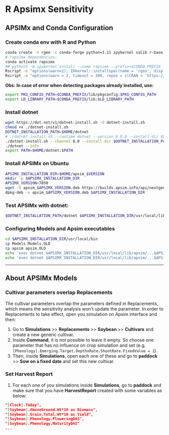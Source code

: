 # R Apsimx Sensitivity

## APSIMx and Conda Configuration

### Create conda env with R and Python

```bash
conda create -n rgeo -c conda-forge python=3.11 ipykernel salib r-base r-essentials r-devtools r-remotes r-tidyverse r-xslt r-ggrepel r-lhs r-gridextra r-doparallel r-xml r-rsqlite r-plogr r-pak r-nloptr r-tictoc zlib r-lme4 r-future.apply r-future r-xml2 r-here r-png r-reticulate r-rcpptoml r-rjson -y
# rapsimx dependencies:
conda activate rapsimx
## python3 -m ipykernel install --name rapsimx --prefix=$CONDA_PREFIX --display=rapsimx
Rscript -e "options(warn=2); IRkernel::installspec(name = 'rgeo', displayname = 'R APSIMx')"
Rscript -e "options(warn = 2, timeout = 300, repos = c(CRAN = 'https://packagemanager.posit.co/cran/__linux__/jammy/latest')); pak::pkg_install(c('hol430/ApsimOnR', 'SticsRPacks/CroPlotR@*release', 'SticsRPacks/SticsRFiles@*release', 'SticsRPacks/SticsOnR@*release', 'SticsRPacks/CroptimizR@*release', 'apsimx', 'rapsimng', 'BayesianTools'))"
```

**Obs: In case of error when detecting packages already installed, use:**

```bash
export PKG_CONFIG_PATH=$CONDA_PREFIX/lib/pkgconfig:$PKG_CONFIG_PATH
export LD_LIBRARY_PATH=$CONDA_PREFIX/lib:$LD_LIBRARY_PATH
```

### Install dotnet

```bash
wget https://dot.net/v1/dotnet-install.sh -O dotnet-install.sh
chmod +x ./dotnet-install.sh
DOTNET_INSTALLATION_PATH=$HOME/dotnet
# ./dotnet-install.sh --runtime dotnet --version 8.0.0 --install-dir $DOTNET_INSTALLATION_PATH
./dotnet-install.sh --channel 8.0 --install-dir $DOTNET_INSTALLATION_PATH
./dotnet --info
export PATH=$HOME/dotnet:$PATH
```

### Install APSIMx on Ubuntu

```bash
APSIMX_INSTALLATION_DIR=$HOME/apsim_$VERSION
mkdir -p $APSIMX_INSTALLATION_DIR
APSIMX_VERSION=7850
wget -O apsim_$APSIMX_VERSION.deb https://builds.apsim.info/api/nextgen/download/$APSIMX_VERSION/Linux
dpkg-deb -x apsim_$APSIMX_VERSION.deb $APSIMX_INSTALLATION_DIR
```

### Test APSIMx with dotnet:

```bash
$DOTNET_INSTALLATION_PATH/dotnet $APSIMX_INSTALLATION_DIR/usr/local/lib/apsim/...$APSIMX_VERSION.../bin/Models.dll -V
```

### Configuring Models and Apsim executables

```bash
cd $APSIMX_INSTALLATION_DIR/usr/local/bin
cp Models Models.OLD
cp apsim apsim.OLD
echo 'exec dotnet $APSIMX_INSTALLATION_DIR/usr/local/lib/apsim/...$APSIMX_VERSION.../bin/Models.dll "$@"' > Models
echo 'exec dotnet $APSIMX_INSTALLATION_DIR/usr/local/lib/apsim/...$APSIMX_VERSION.../bin/ApsimNG.dll "$@"' > apsim
```

---

## About APSIMx Models

### Cultivar parameters overlap Replacements

The cultivar parameters overlap the parameters defined in Replacements, which means the sensitivity analysis won't update the parameter. In order to Replacements to take effect, open you simulation on Apsim interface and then:
1) Go to **Simulations** >> **Replacements** >> **Soybean** >> **Cultivars** and create a new generic cultivar.
2) Inside **Command**, it is not possible to leave it empty. So choose one parameter that has no influence on crop simulation and set (e.g. `[Phenology].Emerging.Target.DepthxRate.ShootRate.FixedValue = 1`).
3) Then, inside **Simulations**, open each one of these and go to **paddock** >> **Sow on a fixed date** and set this new cultivar.

### Set Harvest Report

1) For each one of you simulations inside **Simulations**, go to **paddock** and make sure that you have **HarvestReport** created with some variables as below:

```json
"[Clock].Today",
"[Soybean].AboveGround.Wt*10 as Biomass",
"[Soybean].Grain.Total.Wt*10 as Yield",
"[Soybean].Phenology.FloweringDAS",
"[Soybean].Phenology.MaturityDAS"
...
```
